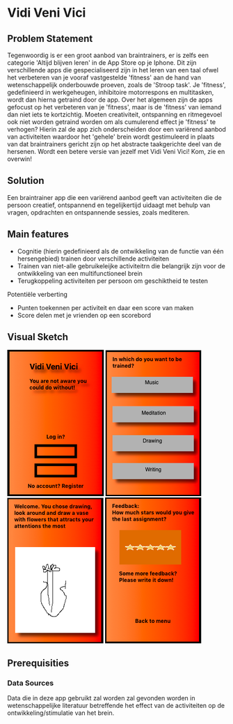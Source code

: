 # Vidi Veni Vici

## Problem Statement
Tegenwoordig is er een groot aanbod van braintrainers, er is zelfs een categorie 'Altijd blijven leren' in de App Store op je Iphone. Dit zijn verschillende apps die gespecialiseerd zijn in het leren van een taal ofwel het verbeteren van je vooraf vastgestelde 'fitness' aan de hand van wetenschappelijk onderbouwde proeven, zoals de 'Stroop task'. Je 'fitness', gedefinieerd in werkgeheugen, inhibitoire motorrespons en multitasken, wordt dan hierna getraind door de app.
  Over het algemeen zijn de apps gefocust op het verbeteren van je 'fitness', maar is de 'fitness' van iemand dan niet iets te kortzichtig. Moeten creativiteit, ontspanning en ritmegevoel ook niet worden getraind worden om als cumulerend effect je 'fitness' te verhogen?
Hierin zal de app zich onderscheiden door een variërend aanbod van activiteiten waardoor het 'gehele' brein wordt gestimuleerd in plaats van dat braintrainers gericht zijn op het abstracte taakgerichte deel van de hersenen.
Wordt een betere versie van jezelf met Vidi Veni Vici! Kom, zie en overwin!

## Solution
Een braintrainer app die een variërend aanbod geeft van activiteiten die de persoon creatief, ontspannend en tegelijkertijd uidaagt met behulp van vragen, opdrachten en ontspannende sessies, zoals mediteren.

## Main features

- Cognitie (hierin gedefinieerd als de ontwikkeling van de functie van één hersengebied) trainen door verschillende activiteiten
- Trainen van niet-alle gebruikeleijke activiteitrn die belangrijk zijn voor de ontwikkeling van een multifunctioneel brein
- Terugkoppeling activiteiten per persoon om geschiktheid te testen 

Potentiële verberting

- Punten toekennen per activiteit en daar een score van maken
- Score delen met je vrienden op een scorebord

## Visual Sketch
![alt text](https://github.com/HugoLangeveld/Vidi-Veni-Vici/blob/master/doc/Schermafbeelding%202019-01-18%20om%2014.36.29.png)
![alt text](https://github.com/HugoLangeveld/Vidi-Veni-Vici/blob/master/doc/Schermafbeelding%202019-01-18%20om%2014.59.18.png)
![alt text](https://github.com/HugoLangeveld/Vidi-Veni-Vici/blob/master/doc/Schermafbeelding%202019-01-18%20om%2015.03.34.png)
![alt text](https://github.com/HugoLangeveld/Vidi-Veni-Vici/blob/master/doc/Schermafbeelding%202019-01-18%20om%2015.07.59.png)

## Prerequisities

### Data Sources
Data die in deze app gebruikt zal worden zal gevonden worden in wetenschappelijke literatuur betreffende het effect van de activiteiten op de ontwikkeling/stimulatie van het brein.
